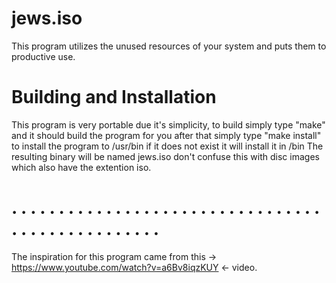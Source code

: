 # jews.iso
This program utilizes the unused resources of your system and puts them to productive use.

# Building and Installation
This program is very portable due it's simplicity, to build simply type "make" and it should build the program for you after that simply type "make install" to install the program to /usr/bin if it does not exist it will install it in /bin
The resulting binary will be named jews.iso don't confuse this with disc images which also have the extention iso.

# . . . . . . . . . . . . . . . . . . . . . . . . . . . . . . . . . . . . . . . . . . . . . . . . .
The inspiration for this program came from this -> https://www.youtube.com/watch?v=a6Bv8iqzKUY <- video.
